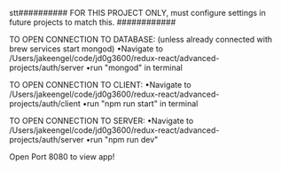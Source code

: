 stt########## FOR THIS PROJECT ONLY, must configure settings in future projects to match this. ############

TO OPEN CONNECTION TO DATABASE: (unless already connected with brew services start mongod)
  •Navigate to /Users/jakeengel/code/jd0g3600/redux-react/advanced-projects/auth/server
  •run "mongod" in terminal

TO OPEN CONNECTION TO CLIENT:
  •Navigate to /Users/jakeengel/code/jd0g3600/redux-react/advanced-projects/auth/client
  •run "npm run start" in terminal

TO OPEN CONNECTION TO SERVER:
  •Navigate to /Users/jakeengel/code/jd0g3600/redux-react/advanced-projects/auth/server
  •run "npm run dev"

Open Port 8080 to view app!